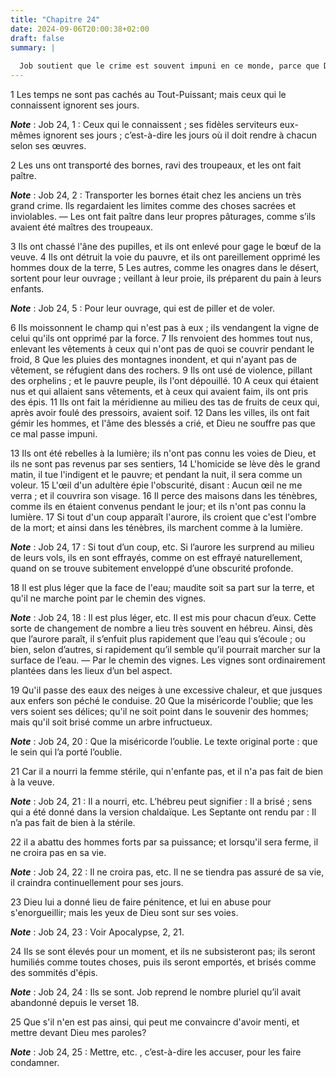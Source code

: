 ```yaml
---
title: "Chapitre 24"
date: 2024-09-06T20:00:38+02:00
draft: false
summary: |
  
  Job soutient que le crime est souvent impuni en ce monde, parce que Dieu en réserve ordinairement la vengeance après cette vie.
---
```



1 Les temps ne sont pas cachés au Tout-Puissant; mais ceux qui le connaissent ignorent ses jours.

***Note*** :  Job 24, 1 : Ceux qui le connaissent ; ses fidèles serviteurs eux-mêmes ignorent ses jours ; c’est-à-dire les jours où il doit rendre à chacun selon ses œuvres.


2 Les uns ont transporté des bornes, ravi des troupeaux, et les ont fait paître.

***Note*** :  Job 24, 2 : Transporter les bornes était chez les anciens un très grand crime. Ils regardaient les limites comme des choses sacrées et inviolables. ― Les ont fait paître dans leur propres pâturages, comme s’ils avaient été maîtres des troupeaux.

3 Ils ont chassé l'âne des pupilles, et ils ont enlevé pour gage le bœuf de la veuve. 4 Ils ont détruit la voie du pauvre, et ils ont pareillement opprimé les hommes doux de la terre, 5 Les autres, comme les onagres dans le désert, sortent pour leur ouvrage ; veillant à leur proie, ils préparent du pain à leurs enfants.

***Note*** :  Job 24, 5 : Pour leur ouvrage, qui est de piller et de voler.

6 Ils moissonnent le champ qui n'est pas à eux ; ils vendangent la vigne de celui qu'ils ont opprimé par la force. 7 Ils renvoient des hommes tout nus, enlevant les vêtements à ceux qui n'ont pas de quoi se couvrir pendant le froid, 8 Que les pluies des montagnes inondent, et qui n'ayant pas de vêtement, se réfugient dans des rochers. 9 Ils ont usé de violence, pillant des orphelins ; et le pauvre peuple, ils l'ont dépouillé. 10 A ceux qui étaient nus et qui allaient sans vêtements, et à ceux qui avaient faim, ils ont pris des épis. 11 Ils ont fait la méridienne au milieu des tas de fruits de ceux qui, après avoir foulé des pressoirs, avaient soif. 12 Dans les villes, ils ont fait gémir les hommes, et l'âme des blessés a crié, et Dieu ne souffre pas que ce mal passe impuni.


13 Ils ont été rebelles à la lumière; ils n'ont pas connu les voies de Dieu, et ils ne sont pas revenus par ses sentiers, 14 L'homicide se lève dès le grand matin, il tue l'indigent et le pauvre; et pendant la nuit, il sera comme un voleur. 15 L'œil d'un adultère épie l'obscurité, disant : Aucun œil ne me verra ; et il couvrira son visage. 16 Il perce des maisons dans les ténèbres, comme ils en étaient convenus pendant le jour; et ils n'ont pas connu la lumière. 17 Si tout d'un coup apparaît l'aurore, ils croient que c'est l'ombre de la mort; et ainsi dans les ténèbres, ils marchent comme à la lumière.

***Note*** :  Job 24, 17 : Si tout d’un coup, etc. Si l’aurore les surprend au milieu de leurs vols, ils en sont effrayés, comme on est effrayé naturellement, quand on se trouve subitement enveloppé d’une obscurité profonde.


18 Il est plus léger que la face de l'eau; maudite soit sa part sur la terre, et qu'il ne marche point par le chemin des vignes.

***Note*** :  Job 24, 18 : Il est plus léger, etc. Il est mis pour chacun d’eux. Cette sorte de changement de nombre a lieu très souvent en hébreu. Ainsi, dès que l’aurore paraît, il s’enfuit plus rapidement que l’eau qui s’écoule ; ou bien, selon d’autres, si rapidement qu’il semble qu’il pourrait marcher sur la surface de l’eau. ― Par le chemin des vignes. Les vignes sont ordinairement plantées dans les lieux d’un bel aspect.

19 Qu'il passe des eaux des neiges à une excessive chaleur, et que jusques aux enfers son péché le conduise. 20 Que la miséricorde l'oublie; que les vers soient ses délices; qu'il ne soit point dans le souvenir des hommes; mais qu'il soit brisé comme un arbre infructueux.

***Note*** :  Job 24, 20 : Que la miséricorde l’oublie. Le texte original porte : que le sein qui l’a porté l’oublie.

21 Car il a nourri la femme stérile, qui n'enfante pas, et il n'a pas fait de bien à la veuve.

***Note*** :  Job 24, 21 : Il a nourri, etc. L’hébreu peut signifier : Il a brisé ; sens qui a été donné dans la version chaldaïque. Les Septante ont rendu par : Il n’a pas fait de bien à la stérile.

22 il a abattu des hommes forts par sa puissance; et lorsqu'il sera ferme, il ne croira pas en sa vie.

***Note*** :  Job 24, 22 : Il ne croira pas, etc. Il ne se tiendra pas assuré de sa vie, il craindra continuellement pour ses jours.

23 Dieu lui a donné lieu de faire pénitence, et lui en abuse pour s'enorgueillir; mais les yeux de Dieu sont sur ses voies.

***Note*** :  Job 24, 23 : Voir Apocalypse, 2, 21.

24 Ils se sont élevés pour un moment, et ils ne subsisteront pas; ils seront humiliés comme toutes choses, puis ils seront emportés, et brisés comme des sommités d'épis.

***Note*** :  Job 24, 24 : Ils se sont. Job reprend le nombre pluriel qu’il avait abandonné depuis le verset 18.


25 Que s'il n'en est pas ainsi, qui peut me convaincre d'avoir menti, et mettre devant Dieu mes paroles?

***Note*** :  Job 24, 25 : Mettre, etc. , c’est-à-dire les accuser, pour les faire condamner.

